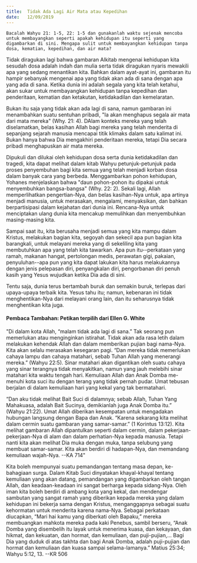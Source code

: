 ```yaml
---
title:  Tidak Ada Lagi Air Mata atau Kepedihan
date:   12/09/2019
---
```


`Bacalah Wahyu 21: 1-5, 22: 1-5 dan gunakanlah waktu sejenak mencoba untuk membayangkan seperti apakah kehidupan itu seperti yang digambarkan di sini. Mengapa sulit untuk membayangkan kehidupan tanpa dosa, kematian, kepedihan, dan air mata?`

Tidak diragukan lagi bahwa gambaran Alkitab mengenai kehidupan kita sesudah dosa adalah indah dan mulia serta tidak diragukan nyaris mewakili apa yang sedang menantikan kita. Bahkan dalam ayat-ayat ini, gambaran itu hampir sebanyak mengenai apa yang tidak akan ada di sana dengan apa yang ada di sana. Ketika dunia ini adalah segala yang kita telah ketahui, akan sukar untuk membayangkan kehidupan tanpa kepedihan dan penderitaan, kematian dan ketakutan, ketidakadilan dan kemelaratan.

Bukan itu saja yang tidak akan ada lagi di sana, namun gambaran ini menambahkan suatu sentuhan pribadi, "Ia akan menghapus segala air mata dari mata mereka" (Why. 21: 4). DAlam konteks mereka yang telah diselamatkan, belas kasihan Allah bagi mereka yang telah menderita di sepanjang sejarah manusia mencapai titik klimaks dalam satu kalimat ini. Bukan hanya bahwa Dia mengakhiri penderitaan mereka, tetapi Dia secara pribadi menghapuskan air mata mereka.

Dipukuli dan dilukai oleh kehidupan dosa serta dunia ketidakadilan dan tragedi, kita dapat melihat dalam kitab Wahyu petunjuk-petunjuk pada proses penyembuhan bagi kita semua yang telah menjadi korban dosa dalam banyak cara yang berbeda. Menggambarkan pohon kehidupan, Yohanes menjelaskan bahwa "daun pohon-pohon itu dipakai untuk menyembuhkan bangsa-bangsa" (Why. 22: 2). Sekali lagi, Allah memperlihatkan pengertian-Nya, dan belas kasihan-Nya untuk, apa artinya menjadi manusia, untuk merasakan, mengalami, menyaksikan, dan bahkan berpartisipasi dalam kejahatan dari dunia ini. Rencana-Nya untuk menciptakan ulang dunia kita mencakup memulihkan dan menyembuhkan masing-masing kita.

Sampai saat itu, kita berusaha menjadi semua yang kita mampu dalam Kristus, melakukan bagian kita, segoyah dan sekecil apa pun bagian kita barangkali, untuk melayani mereka yang di sekeliling kita yang membutuhkan apa yang telah kita tawarkan. Apa pun itu--perkataan yang ramah, makanan hangat, pertolongan medis, perawatan gigi, pakaian, penyuluhan--apa pun yang kita dapat lakukan kita harus melakukannya dengan jenis pelepasan diri, penyangkalan diri, pengorbanan diri penuh kasih yang Yesus wujudkan ketika Dia ada di sini.

Tentu saja, dunia terus bertambah buruk dan semakin buruk, terlepas dari upaya-upaya terbaik kita. Yesus tahu itu; namun, kebenaran ini tidak menghentikan-Nya dari melayani orang lain, dan itu seharusnya tidak menghentikan kita juga.

#### Pembaca Tambahan: Petikan terpilih dari Ellen G. White

"Di dalam kota Allah, “malam tidak ada lagi di sana.” Tak seorang pun memerlukan atau menginginkan istirahat. Tidak akan ada rasa letih dalam melakukan kehendak Allah dan dalam memberikan pujian bagi nama-Nya. Kita akan selalu merasakan kesegaran pagi. “Dan mereka tidak memerlukan cahaya lampu dan cahaya matahari, sebab Tuhan Allah yang menerangi mereka.” (Wahyu 22:5). Sinar matahari akan digantikan oleh suatu cahaya yang sinar terangnya tidak menyakitkan, namun yang jauh melebihi sinar matahari kita waktu tengah hari. Kemuliaan Allah dan Anak Domba me-menuhi kota suci itu dengan terang yang tidak pernah pudar. Umat tebusan berjalan di dalam kemuliaan hari yang kekal yang tak bermatahari. 

“Dan aku tidak melihat Bait Suci di dalamnya; sebab Allah, Tuhan Yang Mahakuasa, adalah Bait Sucinya, demikianlah juga Anak Domba itu.” (Wahyu 21:22). Umat Allah diberikan kesempatan untuk mengadakan hubungan langsung dengan Bapa dan Anak. “Karena sekarang kita melihat dalam cermin suatu gambaran yang samar-samar.” (1 Korintus 13:12). Kita melihat gambaran Allah dipantulkan seperti dalam cermin, dalam pekerjaan-pekerjaan-Nya di alam dan dalam perhatian-Nya kepada manusia. Tetapi nanti kita akan melihat Dia muka dengan muka, tanpa selubung yang membuat samar-samar. Kita akan berdiri di hadapan-Nya, dan memandang kemuliaan wajah-Nya. --KA 714"

Kita boleh mempunyai suatu pemandangan tentang masa depan, ke-bahagiaan surga. Dalam Kitab Suci dinyatakan khayal-khayal tentang kemuliaan yang akan datang, pemandangan yang digambarkan oleh tangan Allah, dan keadaan-keadaan ini sangat berharga kepada sidang-Nya. Oleh iman kita boleh berdiri di ambang kota yang kekal, dan mendengar sambutan yang sangat ramah yang diberikan kepada mereka yang dalam kehidupan ini bekerja sama dengan Kristus, menganggapnya sebagai suatu kehormatan untuk menderita karena nama-Nya. Sebagai perkataan diucapkan, “Mari hai kamu yang diberkati oleh Bapaku,” mereka membuangkan mahkota mereka pada kaki Penebus, sambil berseru, “Anak Domba yang disembelih itu layak untuk menerima kuasa, dan kekayaan, dan hikmat, dan kekuatan, dan hormat, dan kemuliaan, dan puji-pujian,... Bagi Dia yang duduk di atas takhta dan bagi Anak Domba, adalah puji-pujian dan hormat dan kemuliaan dan kuasa sampai selama-lamanya.” Matius 25:34; Wahyu 5:12, 13. --KR 506